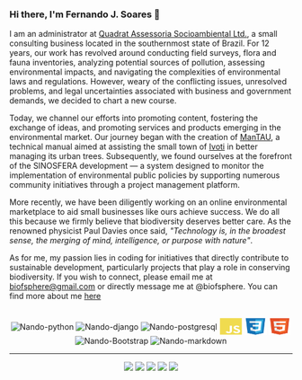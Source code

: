 ### Hi there, I'm Fernando J. Soares 👋

I am an administrator at [Quadrat Assessoria Socioambiental Ltd.](https://quadrat.bio.br), a small consulting business located in the southernmost state of Brazil. For 12 years, our work has revolved around conducting field surveys, flora and fauna inventories, analyzing potential sources of pollution, assessing environmental impacts, and navigating the complexities of environmental laws and regulations. However, weary of the conflicting issues, unresolved problems, and legal uncertainties associated with business and government demands, we decided to chart a new course.

Today, we channel our efforts into promoting content, fostering the exchange of ideas, and promoting services and products emerging in the environmental market. Our journey began with the creation of [ManTAU](https://mantau-ivoti.quadrat.bio.br), a technical manual aimed at assisting the small town of [Ivoti](https://www.ivoti.rs.gov.br) in better managing its urban trees. Subsequently, we found ourselves at the forefront of the SINOSFERA development — a system designed to monitor the implementation of environmental public policies by supporting numerous community initiatives through a project management platform.

More recently, we have been diligently working on an online environmental marketplace to aid small businesses like ours achieve success. We do all this because we firmly believe that biodiversity deserves better care. As the renowned physicist Paul Davies once said, *"Technology is, in the broadest sense, the merging of mind, intelligence, or purpose with nature"*.  

As for me, my passion lies in coding for initiatives that directly contribute to sustainable development, particularly projects that play a role in conserving biodiversity. If you wish to connect, please email me at biofsphere@gmail.com or directly message me at @biofsphere. You can find more about me [here](https://biofsphere.github.io/resume/FJSCVENGLISH20230915.pdf)

  
<!--
<div align="center">
  <a href="https://github.com/biofsphere">
  <img height="180em" width="45%" src="https://github-readme-stats.vercel.app/api?username=biofsphere&show_icons=true&theme=gotham&include_all_commits=true&count_private=true"/>
  <img height="180em" width="45%" src="https://github-readme-stats.vercel.app/api/top-langs/?username=biofsphere&layout=compact&langs_count=7&theme=gotham"/>
</div>
-->

<div style="display: inline_block" align="center"><br>
  
  <img align="center" alt="Nando-python" height="30" width="40" src="https://cdn.jsdelivr.net/gh/devicons/devicon/icons/python/python-original.svg" />
  <img align="center" alt="Nando-django" height="30" width="40" src="https://cdn.jsdelivr.net/gh/devicons/devicon/icons/django/django-plain.svg" />
  <img align="center" alt="Nando-postgresql" height="30" width="40" src="https://cdn.jsdelivr.net/gh/devicons/devicon/icons/postgresql/postgresql-plain.svg" />
  <img align="center" alt="Nando-Js" height="30" width="40" src="https://raw.githubusercontent.com/devicons/devicon/master/icons/javascript/javascript-plain.svg" />
  <img align="center" alt="Nando-CSS" height="30" width="40" src="https://raw.githubusercontent.com/devicons/devicon/master/icons/css3/css3-original.svg" />
  <img align="center" alt="Nando-HTML" height="30" width="40" src="https://raw.githubusercontent.com/devicons/devicon/master/icons/html5/html5-original.svg" />  
  <img align="center" alt="Nando-Bootstrap" height="30" width="40" src="https://cdn.jsdelivr.net/gh/devicons/devicon/icons/bootstrap/bootstrap-plain.svg" />
  <img align="center" alt="Nando-markdown" height="30" width="40" src="https://cdn.jsdelivr.net/gh/devicons/devicon/icons/markdown/markdown-original.svg" />
  
 </div>
  
  ---
  
<div align="center"> 
  <a href="https://www.instagram.com/biofsphere/" target="_blank"><img src="https://img.shields.io/badge/-Instagram-%23E4405F?style=for-the-badge&logo=instagram&logoColor=white" target="_blank"></a>
  <a href = "mailto:biofsdev@gmail.com"><img src="https://img.shields.io/badge/-Gmail-%23333?style=for-the-badge&logo=gmail&logoColor=white" target="_blank"></a> 
  <a href="https://www.linkedin.com/in/fsoares" target="_blank"><img src="https://img.shields.io/badge/LinkedIn-0077B5?style=for-the-badge&logo=linkedin&logoColor=white"></a>
  <a href="https://stackoverflow.com/users/5583082/fernando-soares" target="_blank"><img src="https://img.shields.io/badge/Stack_Overflow-FE7A16?style=for-the-badge&logo=stack-overflow&logoColor=white"></a>
  <a href="https://medium.com/@BIOFSOARES" target="_blank"><img src="https://img.shields.io/badge/Medium-12100E?style=for-the-badge&logo=medium&logoColor=white"></a>
 
</div>



<!---
biofsphere/biofsphere is a ✨ special ✨ repository because its `README.md` (this file) appears on your GitHub profile.
You can click the Preview link to take a look at your changes.
--->
